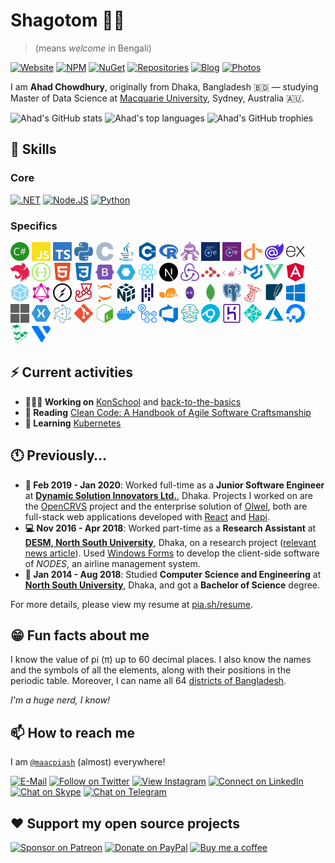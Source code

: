 # Shagotom 👋🏽

> (means *welcome* in Bengali)

[![Website](https://img.shields.io/badge/website-663399.svg?&style=for-the-badge&logo=gatsby)](https://www.maacpiash.com)
[![NPM](https://img.shields.io/badge/NPM-CB3837?style=for-the-badge&logo=npm)](https://www.npmjs.com/~maacpiash)
[![NuGet](https://img.shields.io/badge/NuGet-004880?style=for-the-badge&logo=nuget)](https://www.nuget.org/profiles/maacpiash)
[![Repositories](https://img.shields.io/badge/Repositories-181717?style=for-the-badge&logo=github)](https://github.com/maacpiash?tab=repositories)
[![Blog](https://img.shields.io/badge/Blog-2962FF?style=for-the-badge&logo=hashnode)](https://blog.maacpiash.com)
[![Photos](https://img.shields.io/badge/photos-0063DC.svg?&style=for-the-badge&logo=flickr&logoColor=white)](https://www.flickr.com/photos/maacpiash/)

I am **Ahad Chowdhury**, originally from Dhaka, Bangladesh 🇧🇩 — studying Master of Data Science at [Macquarie University](https://www.mq.edu.au/), Sydney, Australia 🇦🇺.

![Ahad's GitHub stats](https://github-readme-stats.vercel.app/api?username=maacpiash&show_icons=true&hide_border=true&theme=dark)
![Ahad's top languages](https://github-readme-stats.vercel.app/api/top-langs/?username=maacpiash&hide=jupyter%20notebook,html,css&layout=compact&hide_border=true&langs_count=8&theme=dark)
![Ahad's GitHub trophies](https://github-profile-trophy.vercel.app/?username=maacpiash&no-bg=true&row=2&col=3)

## 🧠 Skills

### Core

[![.NET](https://img.shields.io/badge/.NET-5C2D91?style=for-the-badge&logo=.net&logoColor=white)](https://github.com/dotnet)
[![Node.JS](https://img.shields.io/badge/Node.js-339933?style=for-the-badge&logo=node.js&logoColor=white)](https://github.com/nodejs)
[![Python](https://img.shields.io/badge/Python-004880?style=for-the-badge&logo=python&logoColor=white)](https://github.com/python)

### Specifics

<img height="30px" width="30px" src="./images/Languages/Csharp.svg" alt="Csharp"> <img height="30px" width="30px" src="./images/Languages/JavaScript.svg" alt="JavaScript">
<img height="30px" width="30px" src="./images/Languages/TypeScript.svg" alt="TypeScript">
<img height="30px" width="30px" src="./images/Languages/Python.svg" alt="Python">
<img height="30px" width="30px" src="./images/Languages/C.svg" alt="C">
<img height="30px" width="30px" src="./images/Languages/Java.svg" alt="Java">
<img height="30px" width="30px" src="./images/Languages/Cpp.svg" alt="C++">
<img height="30px" width="30px" src="./images/Languages/R.svg" alt="R">
<img height="30px" width="30px" src="./images/Web/dotNETbot.svg" alt=".NET Core">
<img height="30px" width="30px" src="./images/Web/ASP.NET-Core.png" alt="ASP.NET Core">
<img height="30px" width="30px" src="./images/Web/EF-Core.png" alt="Entity Framework Core">
<img height="30px" width="30px" src="./images/Web/IdentityServer.svg" alt="IdentityServer">
<img height="30px" width="30px" src="./images/Web/Blazor.svg" alt="Blazor">
<img height="30px" width="30px" src="./images/Web/Express.js.svg" alt="Express.js">
<img height="30px" width="30px" src="./images/Web/Nest.js.svg" alt="Nest.js">
<img height="30px" width="30px" src="./images/Web/Swagger.svg" alt="Swagger">
<img height="30px" width="30px" src="./images/Web/HTML5.svg" alt="HTML5">
<img height="30px" width="30px" src="./images/Web/CSS3.svg" alt="CSS3">
<img height="30px" width="30px" src="./images/Web/Bootstrap.svg" alt="Bootstrap">
<img height="30px" width="30px" src="./images/Web/Web%20Components.svg" alt="Web Components">
<img height="30px" width="30px" src="./images/Web/React.js.svg" alt="React.js">
<img height="30px" width="30px" src="./images/Web/Next.js.svg" alt="Next.js">
<img height="30px" width="30px" src="./images/Web/Redux.js.svg" alt="Redux.js">
<img height="30px" width="30px" src="./images/Web/React%20Router.svg" alt="React Router">
<img height="30px" width="30px" src="./images/Web/Styled%20Components.svg" alt="Styled Components">
<img height="30px" width="30px" src="./images/Web/Material-UI.svg" alt="Material UI">
<img height="30px" width="30px" src="./images/Web/Vue.js.svg" alt="Vue.js">
<img height="30px" width="30px" src="./images/Web/Angular.svg" alt="Angular">
<img height="30px" width="30px" src="./images/Web/Webpack.svg" alt="Webpack">
<img height="30px" width="30px" src="./images/Web/GraphQL.svg" alt="GraphQL">
<img height="30px" width="30px" src="./images/Web/Socket.IO.svg" alt="Socket.IO">
<img height="30px" width="30px" src="./images/Web/Jest.svg" alt="Jest">
<img height="30px" width="30px" src="./images/ML/Jupyter%20Notebook.svg" alt="Jupyter Notebook">
<img height="30px" width="30px" src="./images/ML/NumPy.svg" alt="NumPy">
<img height="30px" width="30px" src="./images/ML/Pandas.svg" alt="Pandas">
<img height="30px" width="30px" src="./images/ML/Scikit%20Learn.svg" alt="Scikit Learn">
<img height="30px" width="30px" src="./images/ML/ML.NET-Logo.wine.svg" alt="ML.NET">
<img height="30px" width="30px" src="./images/DB/MongoDB.svg" alt="MongoDB">
<img height="30px" width="30px" src="./images/DB/PostgreSQL.svg" alt="PostgreSQL">
<img height="30px" width="30px" src="./images/DB/Microsoft%20SQL%20Server.svg" alt="Microsoft SQL Server">
<img height="30px" width="30px" src="./images/DB/SQLite.svg" alt="SQLite">
<img height="30px" width="30px" src="./images/Desktop/Windows.svg" alt="Windows Forms, WPF">
<img height="30px" width="30px" src="./images/Desktop/UWP.svg" alt="UWP">
<img height="30px" width="30px" src="./images/Desktop/Xamarin.svg" alt="Xamarin">
<img height="30px" width="30px" src="./images/Desktop/Electron.js.svg" alt="Electron.js">
<img height="30px" width="30px" src="./images/DevOps/Git.svg" alt="Git">
<img height="30px" width="30px" src="./images/DevOps/Bash.svg" alt="Bash">
<img height="30px" width="30px" src="./images/DevOps/Docker.svg" alt="Docker">
<img height="30px" width="30px" src="./images/DevOps/GitHub%20Actions.svg" alt="GitHub Actions">
<img height="30px" width="30px" src="./images/DevOps/Azure%20DevOps.svg" alt="Azure DevOps">
<img height="30px" width="30px" src="./images/DevOps/Travis%20CI.svg" alt="Travis CI">
<img height="30px" width="30px" src="./images/DevOps/AppVeyor.svg" alt="AppVeyor">
<img height="30px" width="30px" src="./images/DevOps/Heroku.svg" alt="Heroku">
<img height="30px" width="30px" src="./images/DevOps/Netlify.svg" alt="Netlify">
<img height="30px" width="30px" src="./images/DevOps/MicrosoftAzure.svg" alt="Microsoft Azure">
<img height="30px" width="30px" src="./images/DevOps/DigitalOcean.svg" alt="DigitalOcean">
<img height="30px" width="30px" src="./images/DevOps/Linode.svg" alt="Linode">
<img height="30px" width="30px" src="./images/DevOps/Vultr.svg" alt="Vultr">

## ⚡ Current activities

- **👨🏽‍💻 Working on** [KonSchool](https://github.com/maacpiash/KonSchool) and [back-to-the-basics](https://github.com/maacpiash/back-to-the-basics)
- **📖 Reading** [Clean Code: A Handbook of Agile Software Craftsmanship](https://www.amazon.com.au/dp/0132350882)
- **💭 Learning** [Kubernetes](https://github.com/kubernetes/kubernetes)

## 🕚 Previously…

- **🏢 Feb 2019 - Jan 2020**: Worked full-time as a **Junior Software Engineer** at [**Dynamic Solution Innovators Ltd.**](http://dsinnovators.com), Dhaka. Projects I worked on are the [OpenCRVS](https://github.com/opencrvs/opencrvs-core) project and the enterprise solution of [Olwel](https://olwel.com), both are full-stack web applications developed with [React](https://github.com/facebook/react) and [Hapi](https://github.com/hapijs/hapi).
- **💻 Nov 2016 - Apr 2018**: Worked part-time as a **Research Assistant** at [**DESM, North South University**](http://www.northsouth.edu/academic/shls/esm/), Dhaka, on a research project ([relevant news article](http://www.ipsnews.net/2017/05/flying-green-in-bangladesh/)). Used [Windows Forms](https://github.com/dotnet/winforms) to develop the client-side software of *NODES*, an airline management system.
- **🎒 Jan 2014 - Aug 2018**: Studied **Computer Science and Engineering** at [**North South University**](http://www.northsouth.edu), Dhaka, and got a **Bachelor of Science** degree.

For more details, please view my resume at [pia.sh/resume](https://pia.sh/resume).

## 😁 Fun facts about me

I know the value of pi (π) up to 60 decimal places. I also know the names and the symbols of all the elements, along with their positions in the periodic table. Moreover, I can name all 64 [districts of Bangladesh](https://en.wikipedia.org/wiki/Districts_of_Bangladesh).

*I'm a huge nerd, I know!*

## 📫 How to reach me

I am [`@maacpiash`](https://maacpia.sh) (almost) everywhere!

[![E-Mail](https://img.shields.io/badge/Email-00A95C?style=for-the-badge&logo=linode&logoColor=white)](mailto:github@maacpiash.com)
[![Follow on Twitter](https://img.shields.io/badge/Follow-1DA1F2?style=for-the-badge&logo=twitter&logoColor=white)](https://twitter.com/maacpiash)
[![View Instagram](https://img.shields.io/badge/view-E4405F.svg?&style=for-the-badge&logo=instagram&logoColor=white)](https://instagram.com/maacpiash)
[![Connect on LinkedIn](https://img.shields.io/badge/connect-0077B5.svg?&style=for-the-badge&logo=linkedin)](https://www.linkedin.com/in/maacpiash)
[![Chat on Skype](https://img.shields.io/badge/chat-00AFF0.svg?&style=for-the-badge&logo=skype-for-business&logoColor=white)](https://join.skype.com/invite/UVzqFuCFERPh)
[![Chat on Telegram](https://img.shields.io/badge/message-3CB5F0.svg?&style=for-the-badge&logo=telegram&logoColor=white)](https://t.me/maacpiash)

## ❤️ Support my open source projects

[![Sponsor on Patreon](https://img.shields.io/badge/patreon-F96854.svg?&style=for-the-badge&logo=patreon&logoColor=white)](https://patreon.com/maacpiash)
[![Donate on PayPal](https://img.shields.io/badge/paypal-10558C.svg?&style=for-the-badge&logo=paypal&logoColor=white)](https://www.paypal.me/maacpiash)
[![Buy me a coffee](https://img.shields.io/badge/coffee-5f7fff.svg?&style=for-the-badge&logo=buy-me-a-coffee)](https://www.buymeacoffee.com/maacpiash)
